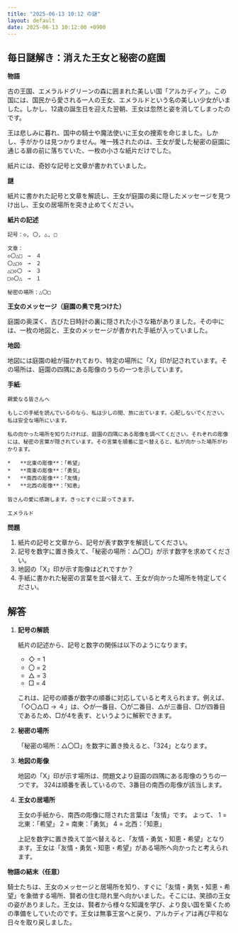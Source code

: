 ```yaml
---
title: "2025-06-13 10:12 の謎"
layout: default
date: 2025-06-13 10:12:00 +0900
---
```

## 毎日謎解き：消えた王女と秘密の庭園

**物語**

古の王国、エメラルドグリーンの森に囲まれた美しい国「アルカディア」。この国には、国民から愛される一人の王女、エメラルドという名の美しい少女がいました。しかし、12歳の誕生日を迎えた翌朝、王女は忽然と姿を消してしまったのです。

王は悲しみに暮れ、国中の騎士や魔法使いに王女の捜索を命じました。しかし、手がかりは見つかりません。唯一残されたのは、王女が愛した秘密の庭園に通じる扉の前に落ちていた、一枚の小さな紙片だけでした。

紙片には、奇妙な記号と文章が書かれていました。

**謎**

紙片に書かれた記号と文章を解読し、王女が庭園の奥に隠したメッセージを見つけ出し、王女の居場所を突き止めてください。

**紙片の記述**

```
記号：◇, 〇, △, □

文章：
◇〇△□　→　４
〇△□◇　→　２
△□◇〇　→　３
□◇〇△　→　１

秘密の場所：△〇□
```

**王女のメッセージ（庭園の奥で見つけた）**

庭園の奥深く、古びた日時計の裏に隠された小さな箱がありました。その中には、一枚の地図と、王女のメッセージが書かれた手紙が入っていました。

**地図**:

地図には庭園の絵が描かれており、特定の場所に「X」印が記されています。その場所は、庭園の四隅にある彫像のうちの一つを示しています。

**手紙**:

```
親愛なる皆さんへ

もしこの手紙を読んでいるのなら、私は少しの間、旅に出ています。心配しないでください。私は安全な場所にいます。

私の向かった場所を知りたければ、庭園の四隅にある彫像を調べてください。それぞれの彫像には、秘密の言葉が隠されています。その言葉を順番に並べ替えると、私が向かった場所がわかります。

*   **北東の彫像**：「希望」
*   **南東の彫像**：「勇気」
*   **南西の彫像**：「友情」
*   **北西の彫像**：「知恵」

皆さんの愛に感謝します。きっとすぐに戻ってきます。

エメラルド
```

**問題**

1.  紙片の記号と文章から、記号が表す数字を解読してください。
2.  記号を数字に置き換えて、「秘密の場所：△〇□」が示す数字を求めてください。
3.  地図の「X」印が示す彫像はどれですか？
4.  手紙に書かれた秘密の言葉を並べ替えて、王女が向かった場所を特定してください。

## 解答

1.  **記号の解読**

    紙片の記述から、記号と数字の関係は以下のようになります。

    *   ◇ = 1
    *   〇 = 2
    *   △ = 3
    *   □ = 4

    これは、記号の順番が数字の順番に対応していると考えられます。例えば、「◇〇△□ → ４」は、◇が一番目、〇が二番目、△が三番目、□が四番目であるため、□が4を表す、というように解釈できます。

2.  **秘密の場所**

    「秘密の場所：△〇□」を数字に置き換えると、「324」となります。

3.  **地図の彫像**

    地図の「X」印が示す場所は、問題文より庭園の四隅にある彫像のうちの一つです。 324は順番を表しているので、3番目の南西の彫像が該当します。

4.  **王女の居場所**

    王女の手紙から、南西の彫像に隠された言葉は「友情」です。
    よって、
    1 = 北東：「希望」
    2 = 南東：「勇気」
    4 = 北西：「知恵」

    上記を数字に置き換えて並べ替えると、「友情・勇気・知恵・希望」となります。王女は「友情・勇気・知恵・希望」がある場所へ向かったと考えられます。

**物語の結末（任意）**

騎士たちは、王女のメッセージと居場所を知り、すぐに「友情・勇気・知恵・希望」を象徴する場所、賢者の住む隠れ里へ向かいました。そこには、笑顔の王女の姿がありました。王女は、賢者から様々な知識を学び、より良い国を築くための準備をしていたのです。王女は無事王宮へと戻り、アルカディアは再び平和な日々を取り戻しました。
